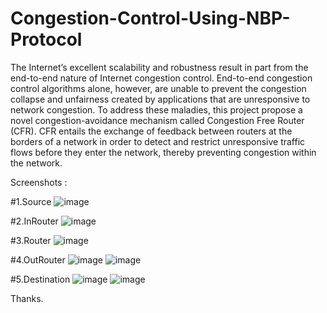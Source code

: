 # Congestion-Control-Using-NBP-Protocol
The Internet’s excellent scalability and robustness result in part from the end-to-end nature of Internet congestion control. End-to-end congestion control algorithms alone, however, are unable to prevent the congestion collapse and unfairness created by applications that are unresponsive to network congestion.  To address these maladies, this project propose a novel congestion-avoidance mechanism called Congestion Free Router (CFR). CFR entails the exchange of feedback between routers at the borders of a network in order to detect and restrict unresponsive traffic flows before they enter the network, thereby preventing congestion within the network.

Screenshots :

#1.Source
![image](https://user-images.githubusercontent.com/95874959/147576341-9363b7e9-62cf-42a0-bdc6-bbda180702b1.png)


#2.InRouter
![image](https://user-images.githubusercontent.com/95874959/147576389-12409926-5f87-4835-8e32-fc11e2beabd6.png)

#3.Router
![image](https://user-images.githubusercontent.com/95874959/147576412-51315f43-0917-4641-bd0f-c3bb783f8de3.png)


#4.OutRouter
![image](https://user-images.githubusercontent.com/95874959/147576446-9849b3a8-b86c-482a-a8cb-7efc689b1823.png)
![image](https://user-images.githubusercontent.com/95874959/147576456-01589c66-ec6a-4f4f-bf76-ac17e527097d.png)


#5.Destination
![image](https://user-images.githubusercontent.com/95874959/147576474-46171c2d-b62e-4b27-ba35-dabbb9382c25.png)
![image](https://user-images.githubusercontent.com/95874959/147576516-44a74f4d-4f16-4660-91e7-f79a198eba72.png)

Thanks.
